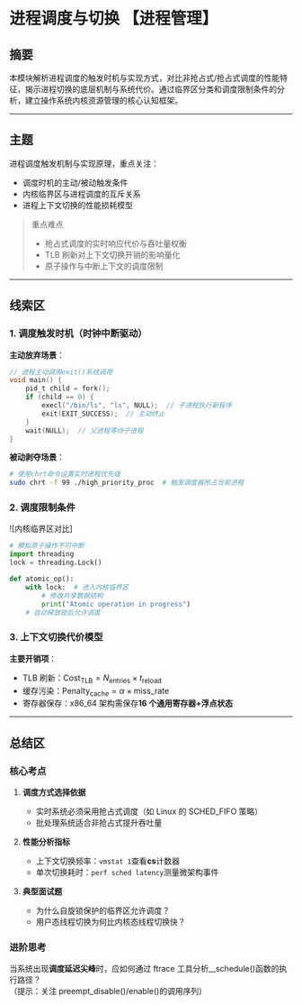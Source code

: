 # 进程调度与切换 【进程管理】

## 摘要

本模块解析进程调度的触发时机与实现方式，对比非抢占式/抢占式调度的性能特征，揭示进程切换的底层机制与系统代价。通过临界区分类和调度限制条件的分析，建立操作系统内核资源管理的核心认知框架。

---

## 主题

进程调度触发机制与实现原理，重点关注：

- 调度时机的主动/被动触发条件
- 内核临界区与进程调度的互斥关系
- 进程上下文切换的性能损耗模型

> 重点难点
>
> - 抢占式调度的实时响应代价与吞吐量权衡
> - TLB 刷新对上下文切换开销的影响量化
> - 原子操作与中断上下文的调度限制

---

## 线索区

### 1. 调度触发时机（时钟中断驱动）

**主动放弃场景**：

```c
// 进程主动调用exit()系统调用
void main() {
    pid_t child = fork();
    if (child == 0) {
        execl("/bin/ls", "ls", NULL);  // 子进程执行新程序
        exit(EXIT_SUCCESS);  // 主动终止
    }
    wait(NULL);  // 父进程等待子进程
}
```

**被动剥夺场景**：

```bash
# 使用chrt命令设置实时进程优先级
sudo chrt -f 99 ./high_priority_proc  # 触发调度器抢占当前进程
```

### 2. 调度限制条件

![内核临界区对比]

```python
# 模拟原子操作不可中断
import threading
lock = threading.Lock()

def atomic_op():
    with lock:  # 进入内核临界区
        # 修改共享数据结构
        print("Atomic operation in progress")
    # 自动释放锁后允许调度
```

### 3. 上下文切换代价模型

**主要开销项**：

- TLB 刷新：$\text{Cost}_{\text{TLB}} = N_{\text{entries}} \times t_{\text{reload}}$
- 缓存污染：$\text{Penalty}_{\text{cache}} = \alpha \times \text{miss_rate}$
- 寄存器保存：x86_64 架构需保存**16 个通用寄存器+浮点状态**

---

## 总结区

### 核心考点

1. **调度方式选择依据**

   - 实时系统必须采用抢占式调度（如 Linux 的 SCHED_FIFO 策略）
   - 批处理系统适合非抢占式提升吞吐量

2. **性能分析指标**

   - 上下文切换频率：`vmstat 1`查看**cs**计数器
   - 单次切换耗时：`perf sched latency`测量微架构事件

3. **典型面试题**
   - 为什么自旋锁保护的临界区允许调度？
   - 用户态线程切换为何比内核态线程切换快？

### 进阶思考

当系统出现**调度延迟尖峰**时，应如何通过 ftrace 工具分析\_\_schedule()函数的执行路径？  
（提示：关注 preempt_disable()/enable()的调用序列）
